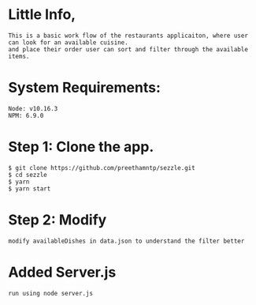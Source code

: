 # Little Info,
    This is a basic work flow of the restaurants applicaiton, where user can look for an available cuisine.
    and place their order user can sort and filter through the available items.

# System Requirements:
    Node: v10.16.3
    NPM: 6.9.0

# Step 1: Clone the app.
    $ git clone https://github.com/preethamntp/sezzle.git
    $ cd sezzle
    $ yarn
    $ yarn start


# Step 2: Modify 
    modify availableDishes in data.json to understand the filter better

 # Added Server.js
    run using node server.js